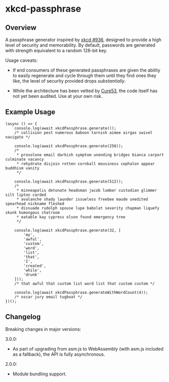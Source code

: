 # xkcd-passphrase

## Overview

A passphrase generator inspired by [xkcd #936](https://xkcd.com/936), designed
to provide a high level of security and memorability. By default, passwords are
generated with strength equivalent to a random 128-bit key.

Usage caveats:

* If end consumers of these generated passphrases are given the ability to easily
regenerate and cycle through them until they find ones they like, the level of
security provided drops _substantially_.

* While the architecture has been vetted by [Cure53](https://cure53.de), the code
itself has not yet been audited. Use at your own risk.

## Example Usage

	(async () => {
		console.log(await xkcdPassphrase.generate());
		/* collision pest numerous baboon tarnish aimee airgas swivel navigate */

		console.log(await xkcdPassphrase.generate(256));
		/*
		 * provolone email darkish symptom unending bridges bianca carport culminate vacancy
		 * rehydrate disjoin rotten cornball mousiness cephalon appear buddhism vanity
		 */

		console.log(await xkcdPassphrase.generate(512));
		/*
		 * minneapolis detonate headsman jacob lumber custodian glimmer silt lipton carded
		 * avalanche shady launder issueless freebee maude unedited spearhead nickname fleshed
		 * dissuade rudolph spouse lupe babolat severity chapman liquefy skunk humongous chatroom
		 * eatable kay cypress olson found emergency tree
		 */

		console.log(await xkcdPassphrase.generate(32, [
			'my',
			'awful',
			'custom',
			'word',
			'list',
			'that',
			'I',
			'created',
			'while',
			'drunk'
		]));
		/* that awful that custom list word list that custom custom */

		console.log(await xkcdPassphrase.generateWithWordCount(4));
		/* oscar jury email tugboat */
	})();

## Changelog

Breaking changes in major versions:

3.0.0:

* As part of upgrading from asm.js to WebAssembly (with asm.js included as a fallback),
the API is fully asynchronous.

2.0.0:

* Module bundling support.
